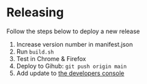 
# Releasing

Follow the steps below to deploy a new release

1.  Increase version number in manifest.json
2.  Run `build.sh`
3.  Test in Chrome & Firefox
4.  Deploy to Gihub: `git push origin main`
5.  Add update to [the developers console](https://chrome.google.com/webstore/devconsole/)
